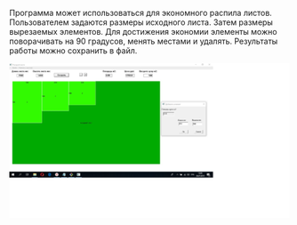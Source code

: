 Программа может использоваться для экономного распила листов. Пользователем задаются размеры исходного листа. Затем размеры вырезаемых элементов. Для достижения экономии элементы можно поворачивать на 90 градусов, менять местами и удалять.
Результаты работы можно сохранить в файл.


![alt text](image.jpg)
